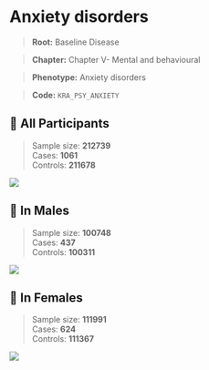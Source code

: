 # Anxiety disorders

> **Root:** Baseline Disease  

> **Chapter:** Chapter V- Mental and behavioural  

> **Phenotype:** Anxiety disorders  

> **Code:** `KRA_PSY_ANXIETY`

## 🧪 All Participants  
> Sample size: **212739**  
> Cases: **1061**  
> Controls: **211678**
<img src="/Disease/Figures/ALL/Baseline/KRA_PSY_ANXIETY.png"/>
<CsvTable src="/Disease_Data/ALL/Baseline/LG_KRA_PSY_ANXIETY.csv" label="🔍 View full results" />

## 👨 In Males  
> Sample size: **100748**  
> Cases: **437**  
> Controls: **100311**
<img src="/Disease/Figures/Male/Baseline/KRA_PSY_ANXIETY.png"/>
<CsvTable src="/Disease_Data/Male/Baseline/LG_KRA_PSY_ANXIETY.csv" label="🔍 View full results" />

## 👩 In Females  
> Sample size: **111991**  
> Cases: **624**  
> Controls: **111367**
<img src="/Disease/Figures/Female/Baseline/KRA_PSY_ANXIETY.png"/>
<CsvTable src="/Disease_Data/Female/Baseline/LG_KRA_PSY_ANXIETY.csv" label="🔍 View full results" />
